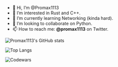 - 👋 Hi, I’m @Promax1113
- 👀 I’m interested in Rust and C++.
- 🌱 I’m currently learning Networking (kinda hard).
- 💞️ I’m looking to collaborate on Python.
- 📫 How to reach me: **@promax1113** on Twitter.


![Promax1113's GitHub stats](https://github-readme-stats.vercel.app/api?username=promax1113&show_icons=true)

![Top Langs](https://github-readme-stats.vercel.app/api/top-langs/?username=promax1113&layout=compact)

![Codewars](https://github.r2v.ch/codewars?user=SupaCoder&top_languages=true)
<!---
Promax1113/Promax1113 is a ✨ special ✨ repository because its `README.md` (this file) appears on your GitHub profile.
You can click the Preview link to take a look at your changes.
--->
